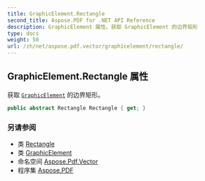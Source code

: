 ```yaml
---
title: GraphicElement.Rectangle
second_title: Aspose.PDF for .NET API Reference
description: GraphicElement 属性。获取 GraphicElement 的边界矩形
type: docs
weight: 50
url: /zh/net/aspose.pdf.vector/graphicelement/rectangle/
---
```

## GraphicElement.Rectangle 属性

获取 [`GraphicElement`](../) 的边界矩形。

```csharp
public abstract Rectangle Rectangle { get; }
```

### 另请参阅

* 类 [Rectangle](../../../aspose.pdf/rectangle/)
* 类 [GraphicElement](../)
* 命名空间 [Aspose.Pdf.Vector](../../../aspose.pdf.vector/)
* 程序集 [Aspose.PDF](../../../)
